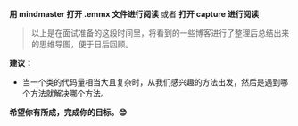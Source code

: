 **用 mindmaster 打开 .emmx 文件进行阅读** 或者 **打开 capture 进行阅读**
>以上是在面试准备的这段时间里，将看到的一些博客进行了整理后总结出来的思维导图，便于日后回顾。
  
**建议：**
+ 当一个类的代码量相当大且复杂时，从我们感兴趣的方法出发，然后是遇到哪个方法就解决哪个方法。  

**希望你有所成，完成你的目标。😊**
